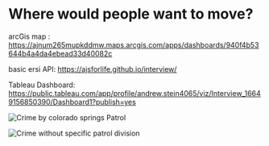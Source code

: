 # Where would people want to move?
arcGis map : https://ajnum265mupkddmw.maps.arcgis.com/apps/dashboards/940f4b53644b4a4da4ebead33d40082c

basic ersi API: https://ajsforlife.github.io/interview/

Tableau Dashboard: https://public.tableau.com/app/profile/andrew.stein4065/viz/Interview_16649156850390/Dashboard1?publish=yes

![Crime by colorado springs Patrol](https://github.com/Ajsforlife/interview/blob/main/pictures/chart%201.png)


![Crime without specific patrol division](https://github.com/Ajsforlife/interview/blob/main/pictures/chart%202.png)
